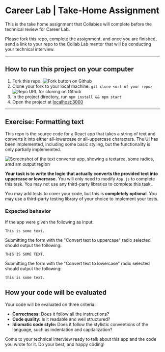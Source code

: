 # Career Lab | Take-Home Assignment

This is the take home assignment that Collabies will complete before the technical review for Career Lab.

Please fork this repo, complete the assignment, and once you are finished, send a link to your repo to the Collab Lab mentor that will be conducting your technical interview.

---

## How to run this project on your computer

1. Fork this repo.
![Fork button on Github](https://cdn.zappy.app/b2897d9afa278e5019c028d809e96b23.png)
2. Clone your fork to your local machine: `git clone <url of your repo>`
![Repo URL for cloning on Github](https://cdn.zappy.app/fddb551fe494bfc18d18e3009c455b30.png)
3. In the project directory, run `npm install && npm start`
4. Open the project at [localhost:3000](http://localhost:3000)

---

## Exercise: Formatting text

This repo is the source code for a React app that takes a string of text and converts it into either all-lowercase or all-uppercase characters. The UI has been implemented, including some basic styling, but the functionality is only partially implememted.

![Screenshot of the text converter app, showing a textarea, some radios, amd am output region](https://user-images.githubusercontent.com/13525251/132274725-f689b335-d072-46b5-a471-e58447cba4f3.png)

**Your task is to write the logic that actually converts the provided text into uppercase or lowercase.** You will only need to modify `App.js` to complete this task. You may not use any third-party libraries to complete this task.

You may add tests to cover your code, but this is **completely optional**. You may use a third-party testing library of your choice to implement your tests.
### Expected behavior

If the app were given the following as input:
```
This is some text.
```
Submitting the form with the "Convert text to uppercase" radio selected should output the following:
```
THIS IS SOME TEXT.
```
Submitting the form with the "Convert text to lowercase" radio selected should output the following:
```
this is some text.
```
## How your code will be evaluated

Your code will be evaluated on three criteria:
- **Correctness:** Does it follow all the instructions?
- **Code quality:** Is it readable and well structured?
- **Idiomatic code style:** Does it follow the stylistic conventions of the language, such as indentation and capitalization?

Come to your technical interview ready to talk about this app and the code you wrote for it. Do your best, and happy coding!

